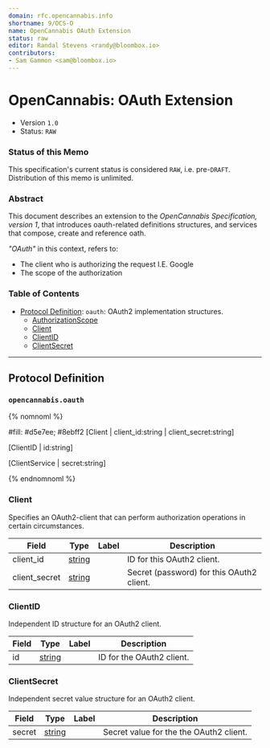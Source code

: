 ```yaml
---
domain: rfc.opencannabis.info
shortname: 9/OCS-O
name: OpenCannabis OAuth Extension
status: raw
editor: Randal Stevens <randy@bloombox.io>
contributors:
- Sam Gammon <sam@bloombox.io>
---
```


<a name="top"></a>

# OpenCannabis: OAuth Extension
- Version `1.0`
- Status: `RAW`

### Status of this Memo

This specification's current status is considered `RAW`, i.e. pre-`DRAFT`. Distribution of this memo is unlimited.

### Abstract

This document describes an extension to the _OpenCannabis Specification, version 1_, that introduces oauth-related
definitions structures, and services that compose, create and reference oath.

_"OAuth"_ in this context, refers to:
- The client who is authorizing the request I.E. Google
- The scope of the authorization



### Table of Contents
- [Protocol Definition](#Protocol-Definition): `oauth`: OAuth2 implementation structures.
    - [AuthorizationScope](#opencannabis.oauth.AuthorizationScope)
    - [Client](#opencannabis.oauth.Client)
    - [ClientID](#opencannabis.oauth.ClientID)
    - [ClientSecret](#opencannabis.oauth.ClientSecret)
      
----
## Protocol Definition
### `opencannabis.oauth`

{% nomnoml %}

#fill: #d5e7ee; #8ebff2
[Client
  | client_id:string
  | client_secret:string]

[ClientID
  | id:string]

[ClientService
  | secret:string]

{% endnomnoml %}


<a name="oauth/Client.proto"></a>

### Client
Specifies an OAuth2-client that can perform authorization operations in certain circumstances.

| Field | Type | Label | Description |
| ----- | ---- | ----- | ----------- |
| client_id | [string](#string) |  | ID for this OAuth2 client. |
| client_secret | [string](#string) |  | Secret (password) for this OAuth2 client. |


### ClientID
Independent ID structure for an OAuth2 client.

| Field | Type | Label | Description |
| ----- | ---- | ----- | ----------- |
| id | [string](#string) |  | ID for the OAuth2 client. |


### ClientSecret
Independent secret value structure for an OAuth2 client.


| Field | Type | Label | Description |
| ----- | ---- | ----- | ----------- |
| secret | [string](#string) |  | Secret value for the the OAuth2 client. |
